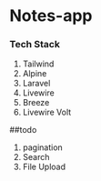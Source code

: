 # Notes-app

### Tech Stack
1. Tailwind
2. Alpine
3. Laravel
4. Livewire
5. Breeze
6. Livewire Volt


##todo
1. pagination
2. Search
3. File Upload